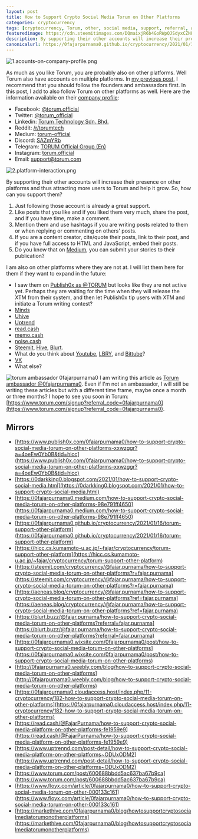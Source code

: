 ```yaml
---
layout: post
title: How to Support Crypto Social Media Torum on Other Platforms
categories: cryptocurrency
tags: [cryptocurrency, Torum, other, social media, support, referral, ambassador]
featuredimage: https://cdn.steemitimages.com/DQmaixjR6b4GoRWpQJSdyxCZNFygFA4ZxkYF1P8kNKDnMTg/2.platform-interaction.png
description: By supporting their other accounts will increase their presence on other platforms and thus attracting more users to Torum and help it grow.
canonicalurl: https://0fajarpurnama0.github.io/cryptocurrency/2021/01/16/torum-support-other-platform
---
```

![1.acounts-on-company-profile.png](https://cdn.steemitimages.com/DQmTKxxx2d7htp4Ce5yD4WqgkBk49D4xPmF7fP2JoYNGJ6j/1.acounts-on-company-profile.png)

As much as you like Torum, you are probably also on other platforms. Well Torum also have accounts on multiple platforms. In [my previous post](https://0fajarpurnama0.github.io/cryptocurrency/2020/12/05/team-headquarter-who-to-follow-on-torum), I recommend that you should follow the founders and ambassadors first. In this post, I add to also follow Torum on other platforms as well. Here are the information available on their [company profile](https://www.torum.com/u/torum.official):

*   Facebook: [@torum.official](https://web.facebook.com/torum.official)
*   Twitter: [@torum_official](https://twitter.com/torum_official)
*   Linkedin: [Torum Technology Sdn. Bhd.](https://www.linkedin.com/company/torum)
*   Reddit: [/r/torumtech](https://www.reddit.com/r/torumtech)
*   Medium: [torum-official](https://medium.com/torum-official)
*   Discord: [SAZmYRb](https://discord.gg/SAZmYRb)
*   Telegram: [TORUM Official Group (En)](https://t.me/torum_official_group_en)
*   Instagram: [torum.official](https://www.instagram.com/torum.official)
*   Email: [support@torum.com](support@torum.com)

![2.platform-interaction.png](https://cdn.steemitimages.com/DQmaixjR6b4GoRWpQJSdyxCZNFygFA4ZxkYF1P8kNKDnMTg/2.platform-interaction.png)

By supporting their other accounts will increase their presence on other platforms and thus attracting more users to Torum and help it grow. So, how can you support them?

1.  Just following those account is already a great support.
2.  Like posts that you like and if you liked them very much, share the post, and if you have time, make a comment.
3.  Mention them and use hashtags if you are writing posts related to them or when replying or commenting on others' posts.
4.  If you are a content creator, cite/quote their posts, link to their post, and if you have full access to HTML and JavaScript, embed their posts.
5.  Do you know that on [Medium](https://0fajarpurnama0.medium.com), you can submit your stories to their publication?

I am also on other platforms where they are not at. I will list them here for them if they want to expand in the future:

*   I saw them on [Publish0x as @TORUM](https://www.publish0x.com/@TORUM?a=4oeEw0Yb0B&tid=torum) but looks like they are not active yet. Perhaps they are waiting for the time when they will release the XTM from their system, and then let Publish0x tip users with XTM and initiate a Torum writing contest?
*   [Minds](https://www.minds.com/register?referrer=0fajarpurnama0)
*   [Uhive](https://rt.uhive.com/referral)
*   [Uptrend](https://www.uptrennd.com/signup/NjYwNjg)
*   [read.cash](https://read.cash/r/FajarPurnama)
*   [memo.cash](https://memo.cash/profile/13aFutkrWkURvrJ8MWqXeHUYZkxV1jmoy4)
*   [noise.cash](https://noise.cash/u/FajarPurnama)
*   [Steemit](https://steemit.com/@fajar.purnama?r=fajar.purnama), [Hive](https://hiveonboard.com/?ref=fajar.purnama), [Blurt](https://register.blurt.buzz/?referral=fajar.purnama).
*   What do you think about [Youtube](https://www.youtube.com/c/purnamaabc), [LBRY](https://lbry.tv/$/invite/@0fajarpurnama0:e), and [Bittube](https://bittube.app/?ref?2JY4FE0CP)?
*   [VK](https://vk.com/0fajarpurnama0)
*   What else?

![torum ambassador 0fajarpurnama0](https://images.blurt.buzz/DQmRX6cFW1x9nSBYo29HcVs3EKew1Rt1TkgH1NLhR458Rhi/ambassador-fajar-purnama.jpg)
I am writing this article as [Torum ambassador @0fajarpurnama0](https://www.torum.com/u/0fajarpurnama0). Even if I'm not an ambassador, I will still be writing these articles but with a different time frame, maybe once a month or three months? I hope to see you soon in Torum: [https://www.torum.com/signup?referral_code=0fajarpurnama0](https://www.torum.com/signup?referral_code=0fajarpurnama0).

## Mirrors

*   [https://www.publish0x.com/0fajarpurnama0/how-to-support-crypto-social-media-torum-on-other-platforms-xxwzggr?a=4oeEw0Yb0B&tid=hicc](https://www.publish0x.com/0fajarpurnama0/how-to-support-crypto-social-media-torum-on-other-platforms-xxwzggr?a=4oeEw0Yb0B&tid=hicc)
*   [https://0darkking0.blogspot.com/2021/01/how-to-support-crypto-social-media.html](https://0darkking0.blogspot.com/2021/01/how-to-support-crypto-social-media.html)
*   [https://0fajarpurnama0.medium.com/how-to-support-crypto-social-media-torum-on-other-platforms-98e791ff4650](https://0fajarpurnama0.medium.com/how-to-support-crypto-social-media-torum-on-other-platforms-98e791ff4650)
*   [https://0fajarpurnama0.github.io/cryptocurrency/2021/01/16/torum-support-other-platform](https://0fajarpurnama0.github.io/cryptocurrency/2021/01/16/torum-support-other-platform)
*   [https://hicc.cs.kumamoto-u.ac.jp/~fajar/cryptocurrency/torum-support-other-platform](https://hicc.cs.kumamoto-u.ac.jp/~fajar/cryptocurrency/torum-support-other-platform)
*   [https://steemit.com/cryptocurrency/@fajar.purnama/how-to-support-crypto-social-media-torum-on-other-platforms?r=fajar.purnama](https://steemit.com/cryptocurrency/@fajar.purnama/how-to-support-crypto-social-media-torum-on-other-platforms?r=fajar.purnama)
*   [https://aeneas.blog/cryptocurrency/@fajar.purnama/how-to-support-crypto-social-media-torum-on-other-platforms?ref=fajar.purnama](https://aeneas.blog/cryptocurrency/@fajar.purnama/how-to-support-crypto-social-media-torum-on-other-platforms?ref=fajar.purnama)
*   [https://blurt.buzz/@fajar.purnama/how-to-support-crypto-social-media-torum-on-other-platforms?referral=fajar.purnama](https://blurt.buzz/@fajar.purnama/how-to-support-crypto-social-media-torum-on-other-platforms?referral=fajar.purnama)
*   [https://0fajarpurnama0.wixsite.com/0fajarpurnama0/post/how-to-support-crypto-social-media-torum-on-other-platforms](https://0fajarpurnama0.wixsite.com/0fajarpurnama0/post/how-to-support-crypto-social-media-torum-on-other-platforms)
*   [http://0fajarpurnama0.weebly.com/blog/how-to-support-crypto-social-media-torum-on-other-platforms](http://0fajarpurnama0.weebly.com/blog/how-to-support-crypto-social-media-torum-on-other-platforms)
*   [https://0fajarpurnama0.cloudaccess.host/index.php/11-cryptocurrency/182-how-to-support-crypto-social-media-torum-on-other-platforms](https://0fajarpurnama0.cloudaccess.host/index.php/11-cryptocurrency/182-how-to-support-crypto-social-media-torum-on-other-platforms)
*   [https://read.cash/@FajarPurnama/how-to-support-crypto-social-media-platform-on-other-platforms-fe1959e9](https://read.cash/@FajarPurnama/how-to-support-crypto-social-media-platform-on-other-platforms-fe1959e9)
*   [https://www.uptrennd.com/post-detail/how-to-support-crypto-social-media-platform-on-other-platforms~ODUxODM2](https://www.uptrennd.com/post-detail/how-to-support-crypto-social-media-platform-on-other-platforms~ODUxODM2)
*   [https://www.torum.com/post/600688bbdd5ac637ba67b9ca](https://www.torum.com/post/600688bbdd5ac637ba67b9ca)
*   [https://www.floyx.com/article/0fajarpurnama0/how-to-support-crypto-social-media-torum-on-other-000133c161](https://www.floyx.com/article/0fajarpurnama0/how-to-support-crypto-social-media-torum-on-other-000133c161)
*   [https://markethive.com/0fajarpurnama0/blog/howtosupportcryptosocialmediatorumonotherplatforms](https://markethive.com/0fajarpurnama0/blog/howtosupportcryptosocialmediatorumonotherplatforms)